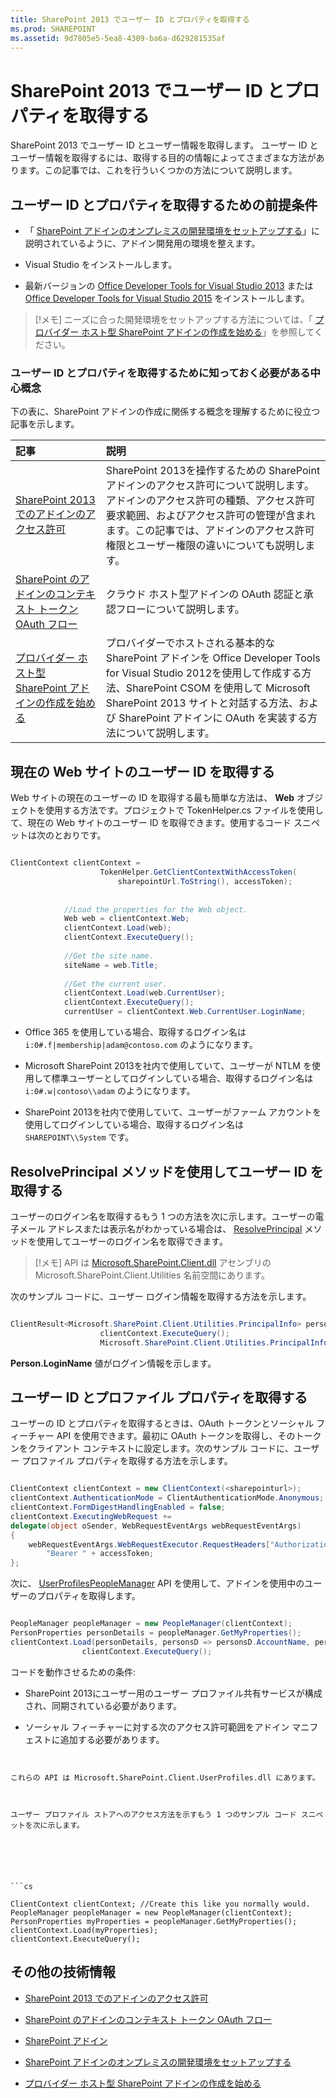 ```yaml
---
title: SharePoint 2013 でユーザー ID とプロパティを取得する
ms.prod: SHAREPOINT
ms.assetid: 9d7805e5-5ea8-4309-ba6a-d629281535af
---
```



# SharePoint 2013 でユーザー ID とプロパティを取得する
SharePoint 2013 でユーザー ID とユーザー情報を取得します。
ユーザー ID とユーザー情報を取得するには、取得する目的の情報によってさまざまな方法があります。この記事では、これを行ういくつかの方法について説明します。
  
    
    


## ユーザー ID とプロパティを取得するための前提条件
<a name="Prereq"> </a>


- 「 [SharePoint アドインのオンプレミスの開発環境をセットアップする](set-up-an-on-premises-development-environment-for-sharepoint-add-ins.md)」に説明されているように、アドイン開発用の環境を整えます。
    
  
- Visual Studio をインストールします。
    
  
- 最新バージョンの  [Office Developer Tools for Visual Studio 2013](http://aka.ms/OfficeDevToolsForVS2013) または [Office Developer Tools for Visual Studio 2015](http://aka.ms/OfficeDevToolsForVS2015) をインストールします。
    
  

> [!メモ]
> ニーズに合った開発環境をセットアップする方法については、「 [プロバイダー ホスト型 SharePoint アドインの作成を始める](get-started-creating-provider-hosted-sharepoint-add-ins.md)」を参照してください。 
  
    
    


### ユーザー ID とプロパティを取得するために知っておく必要がある中心概念

下の表に、SharePoint アドインの作成に関係する概念を理解するために役立つ記事を示します。
  
    
    


|**記事**|**説明**|
|:-----|:-----|
| [SharePoint 2013 でのアドインのアクセス許可](add-in-permissions-in-sharepoint-2013.md) <br/> |SharePoint 2013を操作するための SharePoint アドインのアクセス許可について説明します。アドインのアクセス許可の種類、アクセス許可要求範囲、およびアクセス許可の管理が含まれます。この記事では、アドインのアクセス許可権限とユーザー権限の違いについても説明します。  <br/> |
| [SharePoint のアドインのコンテキスト トークン OAuth フロー](context-token-oauth-flow-for-sharepoint-add-ins.md) <br/> |クラウド ホスト型アドインの OAuth 認証と承認フローについて説明します。  <br/> |
| [プロバイダー ホスト型 SharePoint アドインの作成を始める](get-started-creating-provider-hosted-sharepoint-add-ins.md) <br/> |プロバイダーでホストされる基本的な SharePoint アドインを Office Developer Tools for Visual Studio 2012を使用して作成する方法、SharePoint CSOM を使用して Microsoft SharePoint 2013 サイトと対話する方法、および SharePoint アドインに OAuth を実装する方法について説明します。  <br/> |
   

## 現在の Web サイトのユーザー ID を取得する
<a name="WebsiteUserID"> </a>

Web サイトの現在のユーザーの ID を取得する最も簡単な方法は、 **Web** オブジェクトを使用する方法です。プロジェクトで TokenHelper.cs ファイルを使用して、現在の Web サイトのユーザー ID を取得できます。使用するコード スニペットは次のとおりです。
  
    
    

```cs

ClientContext clientContext =
                    TokenHelper.GetClientContextWithAccessToken(
                        sharepointUrl.ToString(), accessToken);
 
 
            //Load the properties for the Web object.
            Web web = clientContext.Web;
            clientContext.Load(web);
            clientContext.ExecuteQuery();
 
            //Get the site name.
            siteName = web.Title;
 
            //Get the current user.
            clientContext.Load(web.CurrentUser);
            clientContext.ExecuteQuery();
            currentUser = clientContext.Web.CurrentUser.LoginName;

```


- Office 365 を使用している場合、取得するログイン名は  `i:0#.f|membership|adam@contoso.com` のようになります。
    
  
- Microsoft SharePoint 2013を社内で使用していて、ユーザーが NTLM を使用して標準ユーザーとしてログインしている場合、取得するログイン名は  `i:0#.w|contoso\\adam` のようになります。
    
  
- SharePoint 2013を社内で使用していて、ユーザーがファーム アカウントを使用してログインしている場合、取得するログイン名は  `SHAREPOINT\\System` です。
    
  

## ResolvePrincipal メソッドを使用してユーザー ID を取得する
<a name="ResolvePrincipal"> </a>

ユーザーのログイン名を取得するもう 1 つの方法を次に示します。ユーザーの電子メール アドレスまたは表示名がわかっている場合は、 [ResolvePrincipal](https://msdn.microsoft.com/library/Microsoft.SharePoint.Utilities.SPUtility.ResolvePrincipal.aspx) メソッドを使用してユーザーのログイン名を取得できます。
  
    
    

> [!メモ]
> API は  [Microsoft.SharePoint.Client.dll](http://msdn.microsoft.com/ja-jp/library/microsoft.sharepoint.client.utilities.utility.resolveprincipal.aspx) アセンブリの Microsoft.SharePoint.Client.Utilities 名前空間にあります。
  
    
    

次のサンプル コードに、ユーザー ログイン情報を取得する方法を示します。
  
    
    



```cs

ClientResult<Microsoft.SharePoint.Client.Utilities.PrincipalInfo> persons = Microsoft.SharePoint.Client.Utilities.Utility.ResolvePrincipal(clientContext, clientContext.Web, <email>, Microsoft.SharePoint.Client.Utilities.PrincipalType.User, Microsoft.SharePoint.Client.Utilities.PrincipalSource.All, null, true);
                    clientContext.ExecuteQuery();
                    Microsoft.SharePoint.Client.Utilities.PrincipalInfo person = persons.Value;

```

 **Person.LoginName** 値がログイン情報を示します。
  
    
    

## ユーザー ID とプロファイル プロパティを取得する
<a name="Profile"> </a>

ユーザーの ID とプロパティを取得するときは、OAuth トークンとソーシャル フィーチャー API を使用できます。最初に OAuth トークンを取得し、そのトークンをクライアント コンテキストに設定します。次のサンプル コードに、ユーザー プロファイル プロパティを取得する方法を示します。
  
    
    

```cs

ClientContext clientContext = new ClientContext(<sharepointurl>);
clientContext.AuthenticationMode = ClientAuthenticationMode.Anonymous;
clientContext.FormDigestHandlingEnabled = false;
clientContext.ExecutingWebRequest +=
delegate(object oSender, WebRequestEventArgs webRequestEventArgs)
{                      
    webRequestEventArgs.WebRequestExecutor.RequestHeaders["Authorization"] =
        "Bearer " + accessToken;
};

```

次に、 [UserProfilesPeopleManager](https://msdn.microsoft.com/library/Microsoft.SharePoint.Client.UserProfilesPeopleManager.aspx) API を使用して、アドインを使用中のユーザーのプロパティを取得します。
  
    
    



```cs

PeopleManager peopleManager = new PeopleManager(clientContext);
PersonProperties personDetails = peopleManager.GetMyProperties();
clientContext.Load(personDetails, personsD => personsD.AccountName, personsD => personsD.Email,  personsD => personsD.DisplayName);
                clientContext.ExecuteQuery();

```

コードを動作させるための条件:
  
    
    

- SharePoint 2013にユーザー用のユーザー プロファイル共有サービスが構成され、同期されている必要があります。
    
  
- ソーシャル フィーチャーに対する次のアクセス許可範囲をアドイン マニフェストに追加する必要があります。
    
  ```XML
  
<AppPermissionRequest Right="Read" Scope="http://sharepoint/social/tenant" />

  ```

これらの API は Microsoft.SharePoint.Client.UserProfiles.dll にあります。
  
    
    
ユーザー プロファイル ストアへのアクセス方法を示すもう 1 つのサンプル コード スニペットを次に示します。
  
    
    



```cs

ClientContext clientContext; //Create this like you normally would.               
PeopleManager peopleManager = new PeopleManager(clientContext);
PersonProperties myProperties = peopleManager.GetMyProperties();
clientContext.Load(myProperties);
clientContext.ExecuteQuery();

```


## その他の技術情報
<a name="AdditionalResources"> </a>


-  [SharePoint 2013 でのアドインのアクセス許可](add-in-permissions-in-sharepoint-2013.md)
    
  
-  [SharePoint のアドインのコンテキスト トークン OAuth フロー](context-token-oauth-flow-for-sharepoint-add-ins.md)
    
  
-  [SharePoint アドイン](sharepoint-add-ins.md)
    
  
-  [SharePoint アドインのオンプレミスの開発環境をセットアップする](set-up-an-on-premises-development-environment-for-sharepoint-add-ins.md)
    
  
-  [プロバイダー ホスト型 SharePoint アドインの作成を始める](get-started-creating-provider-hosted-sharepoint-add-ins.md)
    
  


